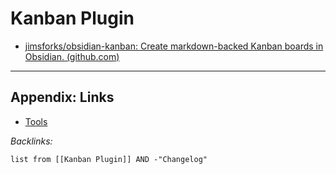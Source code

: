 # Kanban Plugin

* [jimsforks/obsidian-kanban: Create markdown-backed Kanban boards in Obsidian. (github.com)](https://github.com/jimsforks/obsidian-kanban)

---

## Appendix: Links

* [Tools](../../../Tools.md)

*Backlinks:*

````dataview
list from [[Kanban Plugin]] AND -"Changelog"
````
